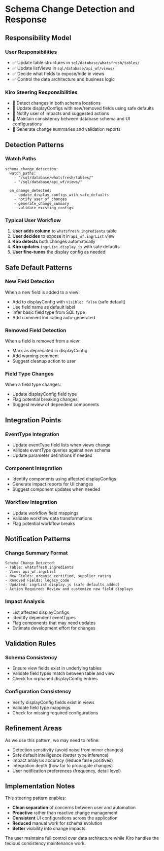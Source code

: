 # Schema Change Detection and Response

## Responsibility Model

### User Responsibilities

- ✅ Update table structures in `sql/database/whatsfresh/tables/`
- ✅ Update listViews in `sql/database/api_wf/views/`
- ✅ Decide what fields to expose/hide in views
- ✅ Control the data architecture and business logic

### Kiro Steering Responsibilities

- 🤖 Detect changes in both schema locations
- 🤖 Update displayConfigs with new/removed fields using safe defaults
- 🤖 Notify user of impacts and suggested actions
- 🤖 Maintain consistency between database schema and UI configurations
- 🤖 Generate change summaries and validation reports

## Detection Patterns

### Watch Paths

```
schema_change_detection:
  watch_paths:
    - "/sql/database/whatsfresh/tables/"
    - "/sql/database/api_wf/views/"

  on_change_detected:
    - update_display_configs_with_safe_defaults
    - notify_user_of_changes
    - generate_change_summary
    - validate_existing_configs
```

### Typical User Workflow

1. **User adds column** to `whatsfresh.ingredients` table
2. **User decides** to expose it in `api_wf.ingrList` view
3. **Kiro detects** both changes automatically
4. **Kiro updates** `ingrList.display.js` with safe defaults
5. **User fine-tunes** the display config as needed

## Safe Default Patterns

### New Field Detection

When a new field is added to a view:

- Add to displayConfig with `visible: false` (safe default)
- Use field name as default label
- Infer basic field type from SQL type
- Add comment indicating auto-generated

### Removed Field Detection

When a field is removed from a view:

- Mark as deprecated in displayConfig
- Add warning comment
- Suggest cleanup action to user

### Field Type Changes

When a field type changes:

- Update displayConfig field type
- Flag potential breaking changes
- Suggest review of dependent components

## Integration Points

### EventType Integration

- Update eventType field lists when views change
- Validate eventType queries against new schema
- Update parameter definitions if needed

### Component Integration

- Identify components using affected displayConfigs
- Generate impact reports for UI changes
- Suggest component updates when needed

### Workflow Integration

- Update workflow field mappings
- Validate workflow data transformations
- Flag potential workflow breaks

## Notification Patterns

### Change Summary Format

```
Schema Change Detected:
- Table: whatsfresh.ingredients
- View: api_wf.ingrList
- New Fields: organic_certified, supplier_rating
- Removed Fields: legacy_code
- Updated: ingrList.display.js (safe defaults added)
- Action Required: Review and customize new field displays
```

### Impact Analysis

- List affected displayConfigs
- Identify dependent eventTypes
- Flag components that may need updates
- Estimate development effort for changes

## Validation Rules

### Schema Consistency

- Ensure view fields exist in underlying tables
- Validate field types match between table and view
- Check for orphaned displayConfig entries

### Configuration Consistency

- Verify displayConfig fields exist in views
- Validate field type mappings
- Check for missing required configurations

## Refinement Areas

As we use this pattern, we may need to refine:

- Detection sensitivity (avoid noise from minor changes)
- Safe default intelligence (better type inference)
- Impact analysis accuracy (reduce false positives)
- Integration depth (how far to propagate changes)
- User notification preferences (frequency, detail level)

## Implementation Notes

This steering pattern enables:

- **Clean separation** of concerns between user and automation
- **Proactive** rather than reactive change management
- **Consistent** UI configurations across the application
- **Reduced** manual work for schema evolution
- **Better** visibility into change impacts

The user maintains full control over data architecture while Kiro handles the tedious consistency maintenance work.
